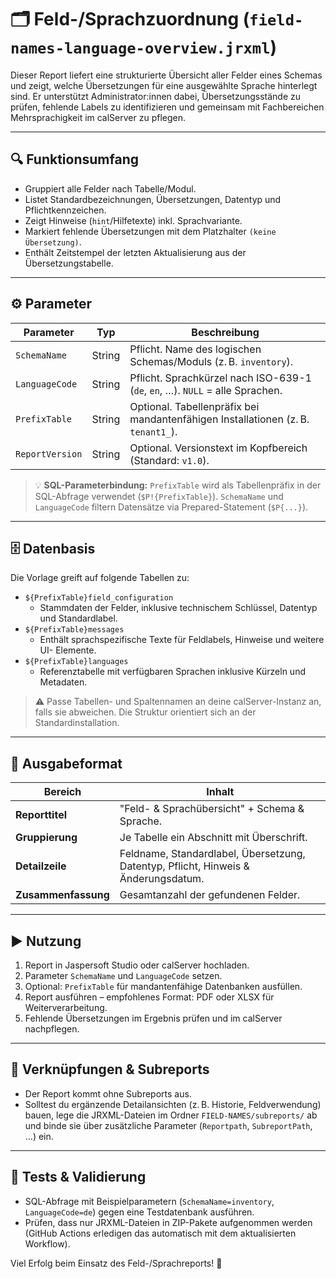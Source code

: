 # 🗂️ Feld-/Sprachzuordnung (`field-names-language-overview.jrxml`)

Dieser Report liefert eine strukturierte Übersicht aller Felder eines Schemas und
zeigt, welche Übersetzungen für eine ausgewählte Sprache hinterlegt sind. Er
unterstützt Administrator:innen dabei, Übersetzungsstände zu prüfen, fehlende
Labels zu identifizieren und gemeinsam mit Fachbereichen Mehrsprachigkeit im
calServer zu pflegen.

---

## 🔍 Funktionsumfang

* Gruppiert alle Felder nach Tabelle/Modul.
* Listet Standardbezeichnungen, Übersetzungen, Datentyp und Pflichtkennzeichen.
* Zeigt Hinweise (`hint`/Hilfetexte) inkl. Sprachvariante.
* Markiert fehlende Übersetzungen mit dem Platzhalter `(keine Übersetzung)`.
* Enthält Zeitstempel der letzten Aktualisierung aus der Übersetzungstabelle.

---

## ⚙️ Parameter

| Parameter | Typ | Beschreibung |
| --- | --- | --- |
| `SchemaName` | String | Pflicht. Name des logischen Schemas/Moduls (z. B. `inventory`). |
| `LanguageCode` | String | Pflicht. Sprachkürzel nach ISO-639-1 (`de`, `en`, …). `NULL` = alle Sprachen. |
| `PrefixTable` | String | Optional. Tabellenpräfix bei mandantenfähigen Installationen (z. B. `tenant1_`). |
| `ReportVersion` | String | Optional. Versionstext im Kopfbereich (Standard: `v1.0`). |

> 💡 **SQL-Parameterbindung:** `PrefixTable` wird als Tabellenpräfix in der
> SQL-Abfrage verwendet (`$P!{PrefixTable}`). `SchemaName` und `LanguageCode`
> filtern Datensätze via Prepared-Statement (`$P{...}`).

---

## 🗄️ Datenbasis

Die Vorlage greift auf folgende Tabellen zu:

* `${PrefixTable}field_configuration`
  * Stammdaten der Felder, inklusive technischem Schlüssel, Datentyp und
    Standardlabel.
* `${PrefixTable}messages`
  * Enthält sprachspezifische Texte für Feldlabels, Hinweise und weitere UI-
    Elemente.
* `${PrefixTable}languages`
  * Referenztabelle mit verfügbaren Sprachen inklusive Kürzeln und Metadaten.

> ⚠️ Passe Tabellen- und Spaltennamen an deine calServer-Instanz an, falls sie
> abweichen. Die Struktur orientiert sich an der Standardinstallation.

---

## 🧾 Ausgabeformat

| Bereich | Inhalt |
| --- | --- |
| **Reporttitel** | "Feld- & Sprachübersicht" + Schema & Sprache. |
| **Gruppierung** | Je Tabelle ein Abschnitt mit Überschrift. |
| **Detailzeile** | Feldname, Standardlabel, Übersetzung, Datentyp, Pflicht, Hinweis & Änderungsdatum. |
| **Zusammenfassung** | Gesamtanzahl der gefundenen Felder. |

---

## ▶️ Nutzung

1. Report in Jaspersoft Studio oder calServer hochladen.
2. Parameter `SchemaName` und `LanguageCode` setzen.
3. Optional: `PrefixTable` für mandantenfähige Datenbanken ausfüllen.
4. Report ausführen – empfohlenes Format: PDF oder XLSX für Weiterverarbeitung.
5. Fehlende Übersetzungen im Ergebnis prüfen und im calServer nachpflegen.

---

## 🔗 Verknüpfungen & Subreports

* Der Report kommt ohne Subreports aus.
* Solltest du ergänzende Detailansichten (z. B. Historie, Feldverwendung) bauen,
  lege die JRXML-Dateien im Ordner `FIELD-NAMES/subreports/` ab und binde sie
  über zusätzliche Parameter (`Reportpath`, `SubreportPath`, …) ein.

---

## 🧪 Tests & Validierung

* SQL-Abfrage mit Beispielparametern (`SchemaName=inventory`, `LanguageCode=de`)
  gegen eine Testdatenbank ausführen.
* Prüfen, dass nur JRXML-Dateien in ZIP-Pakete aufgenommen werden (GitHub
  Actions erledigen das automatisch mit dem aktualisierten Workflow).

Viel Erfolg beim Einsatz des Feld-/Sprachreports! 💬
